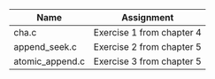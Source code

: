 | Name | Assignment |
| ---- | ---------- |
| cha.c | Exercise 1 from chapter 4 |
| append_seek.c | Exercise 2 from chapter 5 |
| atomic_append.c | Exercise 3 from chapter 5 |
